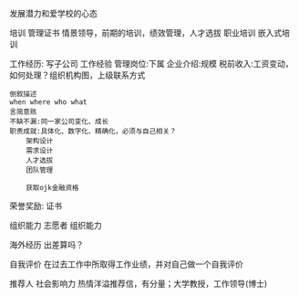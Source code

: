发展潜力和爱学校的心态


培训
	管理证书 情景领导，前期的培训，绩效管理，人才选拔
	职业培训 嵌入式培训


工作经历: 写子公司
	工作经验
	管理岗位:下属
	企业介绍:规模
	税前收入:工资变动，如何处理？组织机构图，上级联系方式

	倒叙描述
	when where who what
	言简意赅
	不缺不漏:同一家公司变化、成长
	职责成就:具体化、数字化、精确化，必须与自己相关？
		架构设计
		需求设计
		人才选拔
		团队管理

		获取ojk金融资格

荣誉奖励:
	证书

组织能力
	志愿者
	组织能力

海外经历
	出差算吗？

自我评价
	在过去工作中所取得工作业绩，并对自己做一个自我评价


推荐人
	社会影响力
	热情洋溢推荐信，有分量；大学教授，工作领导(博士)

